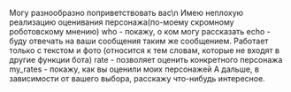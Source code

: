 Могу разнообразно поприветствовать вас\n
Имею неплохую реализацию оценивания персонажа(по-моему скромному роботовскому мнению)
who - покажу, о ком могу рассказать
echo - буду отвечать на ваши сообщения таким же сообщением. 
  Работает только с текстом и фото (относится к тем словам, которые не входят в другие функции бота)
rate - позволяет оценить конкретного персонажа
my_rates - покажу, как вы оценили моих персонажей
А дальше, в зависимости от вашего выбора, расскажу что-нибудь интересное.
